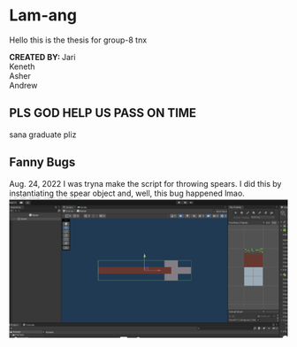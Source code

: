 # Lam-ang
Hello this is the thesis for group-8 tnx

<b>CREATED BY: </b>
Jari<br>
Keneth<br>
Asher<br>
Andrew<br>

## PLS GOD HELP US PASS ON TIME
sana graduate pliz


## Fanny Bugs
Aug. 24, 2022
I was tryna make the script for throwing spears. I did this by instantiating the spear object and, well, this bug happened lmao.
<br>
<img src="./gif/play spear bug.gif">

